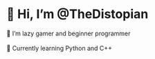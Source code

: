 <body>
  <h1>👋 Hi, I’m @TheDistopian</h1>
  <p>👀 I’m lazy gamer and beginner programmer<br><br>
  🌱 Currently learning Python and C++</p>
</body>

<!---
TheDistopian/TheDistopian is a ✨ special ✨ repository because its `README.md` (this file) appears on your GitHub profile.
You can click the Preview link to take a look at your changes.
--->
